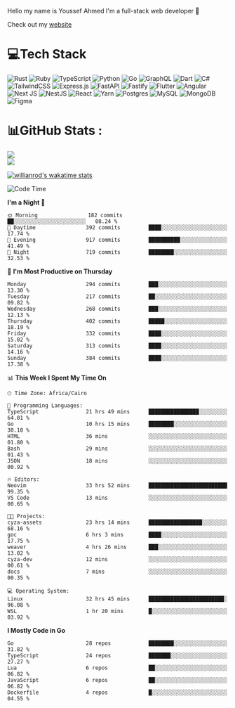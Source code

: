 Hello my name is Youssef Ahmed I'm a full-stack web developer 👋

Check out my [website](https://youssefahmed.vercel.app)
 
# 💻Tech Stack

![Rust](https://img.shields.io/badge/rust-%23000000.svg?style=for-the-badge&logo=rust&logoColor=white) ![Ruby](https://img.shields.io/badge/ruby-%23CC342D.svg?style=for-the-badge&logo=ruby&logoColor=white) ![TypeScript](https://img.shields.io/badge/typescript-%23007ACC.svg?style=for-the-badge&logo=typescript&logoColor=white) ![Python](https://img.shields.io/badge/python-3670A0?style=for-the-badge&logo=python&logoColor=ffdd54) ![Go](https://img.shields.io/badge/go-%2300ADD8.svg?style=for-the-badge&logo=go&logoColor=white) ![GraphQL](https://img.shields.io/badge/-GraphQL-E10098?style=for-the-badge&logo=graphql&logoColor=white) ![Dart](https://img.shields.io/badge/dart-%230175C2.svg?style=for-the-badge&logo=dart&logoColor=white) ![C#](https://img.shields.io/badge/c%23-%23239120.svg?style=for-the-badge&logo=c-sharp&logoColor=white) ![TailwindCSS](https://img.shields.io/badge/tailwindcss-%2338B2AC.svg?style=for-the-badge&logo=tailwind-css&logoColor=white) ![Express.js](https://img.shields.io/badge/express.js-%23404d59.svg?style=for-the-badge&logo=express&logoColor=%2361DAFB) ![FastAPI](https://img.shields.io/badge/FastAPI-005571?style=for-the-badge&logo=fastapi) ![Fastify](https://img.shields.io/badge/fastify-%23000000.svg?style=for-the-badge&logo=fastify&logoColor=white) ![Flutter](https://img.shields.io/badge/Flutter-%2302569B.svg?style=for-the-badge&logo=Flutter&logoColor=white) ![Angular](https://img.shields.io/badge/angular-%23DD0031.svg?style=for-the-badge&logo=angular&logoColor=white) ![Next JS](https://img.shields.io/badge/Next-black?style=for-the-badge&logo=next.js&logoColor=white) ![NestJS](https://img.shields.io/badge/nestjs-%23E0234E.svg?style=for-the-badge&logo=nestjs&logoColor=white) ![React](https://img.shields.io/badge/react-%2320232a.svg?style=for-the-badge&logo=react&logoColor=%2361DAFB) ![Yarn](https://img.shields.io/badge/yarn-%232C8EBB.svg?style=for-the-badge&logo=yarn&logoColor=white) ![Postgres](https://img.shields.io/badge/postgres-%23316192.svg?style=for-the-badge&logo=postgresql&logoColor=white) ![MySQL](https://img.shields.io/badge/mysql-%2300f.svg?style=for-the-badge&logo=mysql&logoColor=white) ![MongoDB](https://img.shields.io/badge/MongoDB-%234ea94b.svg?style=for-the-badge&logo=mongodb&logoColor=white)     ![Figma](https://img.shields.io/badge/figma-%23F24E1E.svg?style=for-the-badge&logo=figma&logoColor=white)

# 📊GitHub Stats :

![](https://github-readme-stats.vercel.app/api?username=joetifa2003&theme=tokyonight&hide_border=false&include_all_commits=false&count_private=false)<br/>
![](https://github-readme-streak-stats.herokuapp.com/?user=joetifa2003&theme=tokyonight&hide_border=false)<br/>

[![willianrod's wakatime stats](https://github-readme-stats.vercel.app/api/wakatime?username=joetifa2003&layout=compact)](https://github.com/anuraghazra/github-readme-stats)
<!--START_SECTION:waka-->
![Code Time](http://img.shields.io/badge/Code%20Time-3%2C746%20hrs%2044%20mins-blue)

**I'm a Night 🦉** 

```text
🌞 Morning                182 commits         ██░░░░░░░░░░░░░░░░░░░░░░░   08.24 % 
🌆 Daytime                392 commits         ████░░░░░░░░░░░░░░░░░░░░░   17.74 % 
🌃 Evening                917 commits         ██████████░░░░░░░░░░░░░░░   41.49 % 
🌙 Night                  719 commits         ████████░░░░░░░░░░░░░░░░░   32.53 % 
```
📅 **I'm Most Productive on Thursday** 

```text
Monday                   294 commits         ███░░░░░░░░░░░░░░░░░░░░░░   13.30 % 
Tuesday                  217 commits         ██░░░░░░░░░░░░░░░░░░░░░░░   09.82 % 
Wednesday                268 commits         ███░░░░░░░░░░░░░░░░░░░░░░   12.13 % 
Thursday                 402 commits         █████░░░░░░░░░░░░░░░░░░░░   18.19 % 
Friday                   332 commits         ████░░░░░░░░░░░░░░░░░░░░░   15.02 % 
Saturday                 313 commits         ████░░░░░░░░░░░░░░░░░░░░░   14.16 % 
Sunday                   384 commits         ████░░░░░░░░░░░░░░░░░░░░░   17.38 % 
```


📊 **This Week I Spent My Time On** 

```text
🕑︎ Time Zone: Africa/Cairo

💬 Programming Languages: 
TypeScript               21 hrs 49 mins      ████████████████░░░░░░░░░   64.01 % 
Go                       10 hrs 15 mins      ████████░░░░░░░░░░░░░░░░░   30.10 % 
HTML                     36 mins             ░░░░░░░░░░░░░░░░░░░░░░░░░   01.80 % 
Bash                     29 mins             ░░░░░░░░░░░░░░░░░░░░░░░░░   01.43 % 
JSON                     18 mins             ░░░░░░░░░░░░░░░░░░░░░░░░░   00.92 % 

🔥 Editors: 
Neovim                   33 hrs 52 mins      █████████████████████████   99.35 % 
VS Code                  13 mins             ░░░░░░░░░░░░░░░░░░░░░░░░░   00.65 % 

🐱‍💻 Projects: 
cyza-assets              23 hrs 14 mins      █████████████████░░░░░░░░   68.16 % 
goc                      6 hrs 3 mins        ████░░░░░░░░░░░░░░░░░░░░░   17.75 % 
weaver                   4 hrs 26 mins       ███░░░░░░░░░░░░░░░░░░░░░░   13.02 % 
cyza-dev                 12 mins             ░░░░░░░░░░░░░░░░░░░░░░░░░   00.61 % 
docs                     7 mins              ░░░░░░░░░░░░░░░░░░░░░░░░░   00.35 % 

💻 Operating System: 
Linux                    32 hrs 45 mins      ████████████████████████░   96.08 % 
WSL                      1 hr 20 mins        █░░░░░░░░░░░░░░░░░░░░░░░░   03.92 % 
```

**I Mostly Code in Go** 

```text
Go                       28 repos            ████████░░░░░░░░░░░░░░░░░   31.82 % 
TypeScript               24 repos            ███████░░░░░░░░░░░░░░░░░░   27.27 % 
Lua                      6 repos             ██░░░░░░░░░░░░░░░░░░░░░░░   06.82 % 
JavaScript               6 repos             ██░░░░░░░░░░░░░░░░░░░░░░░   06.82 % 
Dockerfile               4 repos             █░░░░░░░░░░░░░░░░░░░░░░░░   04.55 % 
```




<!--END_SECTION:waka-->
